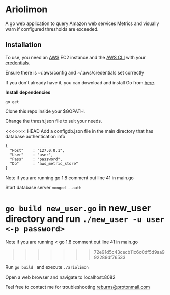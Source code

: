 # **Ariolimon** #

A go web application to query Amazon web services Metrics and visually warn if configured thresholds are exceeded.


## **Installation** ##

To use, you need an [AWS](https://aws.amazon.com/) EC2 instance and the [AWS CLI](http://docs.aws.amazon.com/cli/latest/userguide/installing.html) with your [credentials](http://docs.aws.amazon.com/cli/latest/userguide/cli-chap-getting-started.html).

Ensure there is ~/.aws/config and ~/.aws/credentials set correctly

If you don't already have it, you can download and install Go from [here](https://golang.org/dl/).

**Install dependencies**

```
go get
```

Clone this repo inside your $GOPATH.

Change the thresh.json file to suit your needs.

<<<<<<< HEAD
Add a configdb.json file in the main directory that has database authentication info

```
{
  "Host"	: "127.0.0.1",
  "User"	: "user",
  "Pass"	: "password",
  "Db"		: "aws_metric_store"
}
```

Note if you are running go 1.8 comment out line 41 in main.go

Start database server `mongod --auth`

`go build new_user.go` in new\_user directory and run `./new_user -u user <-p password>` 
=======
Note if you are running < go 1.8 comment out line 41 in main.go
>>>>>>> 72e91d5c43cecb11c6c0df5d9aa992289df76533

Run `go build ` and execute `./ariolimon`

Open a web browser and navigate to localhost:8082

Feel free to contact me for troubleshooting reburns@protonmail.com
